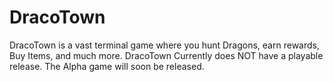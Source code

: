 # DracoTown
DracoTown is a vast terminal game where you hunt Dragons, earn rewards, Buy Items, and much more. DracoTown Currently does NOT have a playable release. The Alpha game will soon be released.
